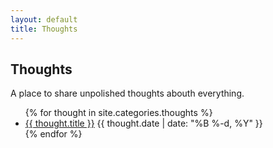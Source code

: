 ```yaml
---
layout: default
title: Thoughts
---
```


## Thoughts

A place to share unpolished thoughts abouth everything.

<ul class="posts">
  {% for thought in site.categories.thoughts %}
    <li class="post">
      <a href="blog/{{ thought.url }}">{{ thought.title }}</a>
      <time class="publish-date" datetime="{{ thought.date | date: '%F' }}">
        {{ thought.date | date: "%B %-d, %Y" }}
      </time>
    </li>
  {% endfor %}
</ul>